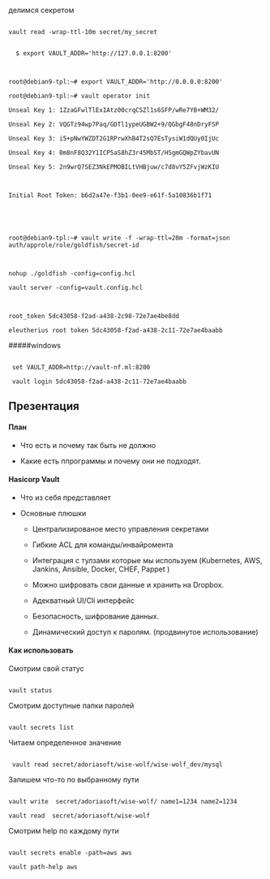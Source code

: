 ﻿делимся секретом  

```

vault read -wrap-ttl-10m secret/my_secret 

```



```

  $ export VAULT_ADDR='http://127.0.0.1:8200'



root@debian9-tpl:~# export VAULT_ADDR='http://0.0.0.0:8200'

root@debian9-tpl:~# vault operator init

Unseal Key 1: 1ZzaGFwlTlExIAtz00crqCSZl1s6SFP/wRe7YB+WM32/

Unseal Key 2: VQGTz94wp7Paq/GDTl1ypeUGBW2+9/QGbgF48nDryFSP

Unseal Key 3: i5+pNwYWZDT2G1RPrwXhB4T2sQ7EsTysiW1dQUy0IjUc

Unseal Key 4: 0m8nF8Q32Y1ICP5aS8hZ3r45MbST/HSgmGQWpZYbavUN

Unseal Key 5: 2n9wrQ7SEZ3NkEPMOBILtVHBjuw/c7d8vY5ZFvjWzKIU



Initial Root Token: b6d2a47e-f3b1-0ee9-e61f-5a10836b1f71





root@debian9-tpl:~# vault write -f -wrap-ttl=20m -format=json auth/approle/role/goldfish/secret-id



nohup ./goldfish -config=config.hcl

vault server -config=vault.config.hcl



root_token 5dc43058-f2ad-a438-2c98-72e7ae4be8dd

eleutherius root token 5dc43058-f2ad-a438-2c11-72e7ae4baabb

```

#####windows

```

 set VAULT_ADDR=http://vault-nf.ml:8200

 vault login 5dc43058-f2ad-a438-2c11-72e7ae4baabb

```





## Презентация 

#### План

- Что есть  и почему так быть не должно  

- Какие есть  ппрограммы и почему они не подходят.   

#### Hasicorp Vault  

 - Что из себя представляет   

- Основные плюшки 

    - Централизированое место  управления секретами 

    - Гибкие ACL для команды/инвайромента 

    - Интеграция с тулзами которые  мы используем (Kubernetes,  AWS, Jankins, Ansible, Docker, CHEF, Pappet )

    - Можно шифровать свои данные и хранить на Dropbox.

    - Адекватный UI/Cli интерфейс  

    - Безопасность, шифрование данных.  

    -  Динамический доступ к паролям. (продвинутое использование)



#### Как использовать 

Смотрим свой статус 

```

vault status

```

Смотрим доступные папки паролей

```

vault secrets list

``` 

Читаем определенное значение   



```

 vault read secret/adoriasoft/wise-wolf/wise-wolf_dev/mysql

```

Запишем  что-то по выбранному пути 

```

vault write  secret/adoriasoft/wise-wolf/ name1=1234 name2=1234

vault read  secret/adoriasoft/wise-wolf

```

Смотрим help по каждому пути 

```

vault secrets enable -path=aws aws

vault path-help aws

```

